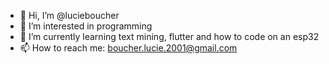 - 👋 Hi, I’m @lucieboucher
- 👀 I’m interested in programming
- 🌱 I’m currently learning text mining, flutter and how to code on an esp32
- 📫 How to reach me: boucher.lucie.2001@gmail.com

<!---
vroumette/vroumette is a ✨ special ✨ repository because its `README.md` (this file) appears on your GitHub profile.
You can click the Preview link to take a look at your changes.
--->
